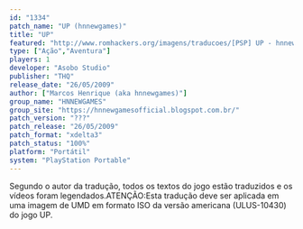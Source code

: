 ```yaml
---
id: "1334"
patch_name: "UP (hnnewgames)"
title: "UP"
featured: "http://www.romhackers.org/imagens/traducoes/[PSP] UP - hnnewgames - 1.jpg"
type: ["Ação","Aventura"]
players: 1
developer: "Asobo Studio"
publisher: "THQ"
release_date: "26/05/2009"
author: ["Marcos Henrique (aka hnnewgames)"]
group_name: "HNNEWGAMES"
group_site: "https://hnnewgamesofficial.blogspot.com.br/"
patch_version: "???"
patch_release: "26/05/2009"
patch_format: "xdelta3"
patch_status: "100%"
platform: "Portátil"
system: "PlayStation Portable"
---
```


Segundo o autor da tradução, todos os textos do jogo estão traduzidos e os vídeos foram legendados.ATENÇÃO:Esta tradução deve ser aplicada em uma imagem de UMD em formato ISO da versão americana (ULUS-10430) do jogo UP.